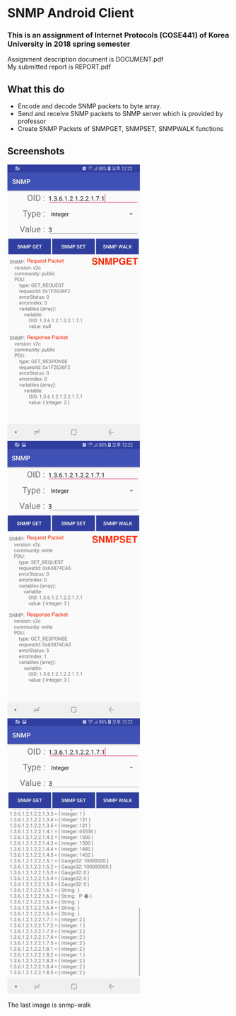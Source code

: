# SNMP Android Client

### This is an assignment of Internet Protocols (COSE441) of Korea University in 2018 spring semester

Assignment description document is DOCUMENT.pdf    
My submitted report is REPORT.pdf

## What this do

 - Encode and decode SNMP packets to byte array.    
 - Send and receive SNMP packets to SNMP server which is provided by professor
 - Create SNMP Packets of SNMPGET, SNMPSET, SNMPWALK functions    

## Screenshots

<img src="./readme/snmp-get.png" width="300">
<img src="./readme/snmp-set.png" width="300">
<img src="./readme/snmp-walk.png" width="300">

The last image is snmp-walk
